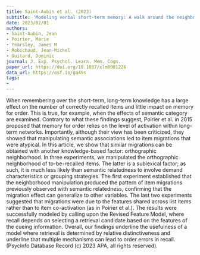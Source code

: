 ```yaml
---
title: Saint-Aubin et al. (2023)
subtitle: 'Modeling verbal short-term memory: A walk around the neighborhood'
date: 2023/02/01
authors:
- Saint-Aubin, Jean
- Poirier, Marie
- Yearsley, James M
- Robichaud, Jean-Michel
- Guitard, Dominic
journal: J. Exp. Psychol. Learn. Mem. Cogn.
paper_url: https://doi.org/10.1037/xlm0001226
data_url: https://osf.io/ga49s
tags:
- 
---
```


When remembering over the short-term, long-term knowledge has a large effect on the number of correctly recalled items and little impact on memory for order. This is true, for example, when the effects of semantic category are examined. Contrary to what these findings suggest, Poirier et al. in 2015 proposed that memory for order relies on the level of activation within long-term networks. Importantly, although their view has been criticized, they showed that manipulating semantic associations led to item migrations that were atypical. In this article, we show that similar migrations can be obtained with another knowledge-based factor: orthographic neighborhood. In three experiments, we manipulated the orthographic neighborhood of to-be-recalled items. The latter is a sublexical factor; as such, it is much less likely than semantic relatedness to involve demand characteristics or grouping strategies. The first experiment established that the neighborhood manipulation produced the pattern of item migrations previously observed with semantic relatedness, confirming that the migration effect can generalize to other variables. The last two experiments suggested that migrations were due to the features shared across list items rather than to item co-activation (as in Poirier et al.). The results were successfully modeled by calling upon the Revised Feature Model, where recall depends on selecting a retrieval candidate based on the features of the cueing information. Overall, our findings underline the usefulness of a model where retrieval is determined by relative distinctiveness and underline that multiple mechanisms can lead to order errors in recall. (PsycInfo Database Record (c) 2023 APA, all rights reserved).
